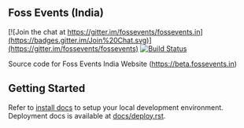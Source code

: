 ## Foss Events (India)


[![Join the chat at https://gitter.im/fossevents/fossevents.in](https://badges.gitter.im/Join%20Chat.svg)](https://gitter.im/fossevents/fossevents)
[![Build Status](https://travis-ci.org/fossevents/fossevents.in.svg?branch=master)](https://travis-ci.org/fossevents/fossevents.in)

Source code for Foss Events India Website (https://beta.fossevents.in)

## Getting Started

Refer to [install docs](docs/install.rst) to setup your local development environment.
Deployment docs is available at [docs/deploy.rst](docs/deploy.rst).

